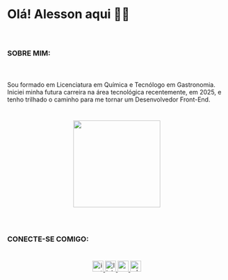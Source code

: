 <h1 align="left">Olá! Alesson aqui 🤘🏻</h1>

###

<br clear="both">

<h3 align="left">SOBRE MIM:</h3>

###

<br clear="both">

<p align="left">Sou formado em Licenciatura em Química e Tecnólogo em Gastronomia. Iniciei minha futura carreira na área tecnológica recentemente, em 2025, e tenho trilhado o caminho para me tornar um Desenvolvedor Front-End.</p>

###

<br clear="both">

<div align="center">
  <img height="200" src="https://bing.com/th/id/BCO.bdb2d0ee-5871-4316-9703-9f7e472d330b.png"  />
</div>

###

<br clear="both">

<h3 align="left">CONECTE-SE COMIGO:</h3>

###

<br clear="both">

<div align="center">
  <a href="https://www.instagram.com/alessonsardinha/" target="_blank">
    <img src="https://img.shields.io/static/v1?message=Instagram&logo=instagram&label=&color=392D49&logoColor=b&labelColor=&style=flat" height="25" alt="instagram logo"  />
  </a>
  <a href="https://www.linkedin.com/in/alesson-sardinha-moraes-956b02332/" target="_blank">
    <img src="https://img.shields.io/static/v1?message=LinkedIn&logo=linkedin&label=&color=392D49&logoColor=white&labelColor=&style=flat" height="25" alt="linkedin logo"  />
  </a>
  <a href="alesson.ifma2016@gmail.com" target="_blank">
    <img src="https://img.shields.io/static/v1?message=Gmail&logo=gmail&label=&color=392D49&logoColor=white&labelColor=&style=flat" height="25" alt="gmail logo"  />
  </a>
  <a href="https://wa.me/98984140747" target="_blank">
    <img src="https://img.shields.io/static/v1?message=Whatsapp&logo=whatsapp&label=&color=392D49&logoColor=white&labelColor=&style=flat" height="25" alt="whatsapp logo"  />
  </a>
</div>

###
